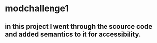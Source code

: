 # modchallenge1

## in this project I went through the scource code and added semantics to it for accessibility.